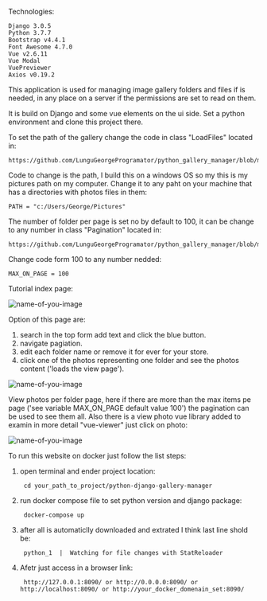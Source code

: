 Technologies:

    Django 3.0.5
    Python 3.7.7
    Bootstrap v4.4.1
    Font Awesome 4.7.0
    Vue v2.6.11
    Vue Modal
    VuePreviewer
    Axios v0.19.2

This application is used for managing image gallery folders and files if is needed, in any place on a server if the permissions are set to read on them.

It is build on Django and some vue elements on the ui side. Set a python environment and clone this project there.

To set the path of the gallery change the code in class "LoadFiles" located in:
  
    https://github.com/LunguGeorgeProgramator/python_gallery_manager/blob/master/gallery/loadFiles.py
    
Code to change is the path, I build this on a windows OS so my this is my pictures path on my computer. Change it to any paht on your machine that has a directories with photos files in them:

    PATH = "c:/Users/George/Pictures"
    
The number of folder per page is set no by default to 100, it can be change to any number in class "Pagination" located in:

    https://github.com/LunguGeorgeProgramator/python_gallery_manager/blob/master/gallery/pagination.py
    
Change code form 100 to any number nedded:
    
    MAX_ON_PAGE = 100

Tutorial index page:

![name-of-you-image](https://github.com/LunguGeorgeProgramator/python_gallery_manager/blob/master/tutorial_photos/index.jpg?raw=true)

Option of this page are:
  1. search in the top form add text and click the blue button.
  2. navigate pagiation.
  3. edit each folder name or remove it for ever for your store.
  4. click one of the photos representing one folder and see the photos content ('loads the view page').

![name-of-you-image](https://github.com/LunguGeorgeProgramator/python_gallery_manager/blob/master/tutorial_photos/edit_page.jpg?raw=true)

View photos per folder page, here if there are more than the max items pe page ('see variable MAX_ON_PAGE default value 100') the pagination can be used to see them all. 
Also there is a view photo vue library added to examin in more detail "vue-viewer" just click on photo:

![name-of-you-image](https://github.com/LunguGeorgeProgramator/python_gallery_manager/blob/master/tutorial_photos/view.jpg?raw=true)

To run this website on docker just follow the list steps:

1. open terminal and ender project location:

        cd your_path_to_project/python-django-gallery-manager
2. run docker compose file to set python version and django package:

        docker-compose up
        
3. after all is automaticlly downloaded and extrated I think last line shold be:

        python_1  |  Watching for file changes with StatReloader

4. Afetr just access in a browser link:

        http://127.0.0.1:8090/ or http://0.0.0.0:8090/ or http://localhost:8090/ or http://your_docker_domenain_set:8090/

        

